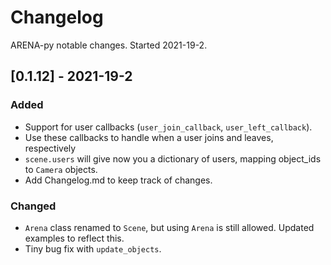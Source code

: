 # Changelog

ARENA-py notable changes. Started 2021-19-2.

## [0.1.12] - 2021-19-2
### Added
- Support for user callbacks (`user_join_callback`, `user_left_callback`).
- Use these callbacks to handle when a user joins and leaves, respectively
- `scene.users` will give now you a dictionary of users, mapping object_ids to `Camera` objects.
- Add Changelog.md to keep track of changes.

### Changed
- `Arena` class renamed to `Scene`, but using `Arena` is still allowed. Updated examples to reflect this.
- Tiny bug fix with `update_objects`.
